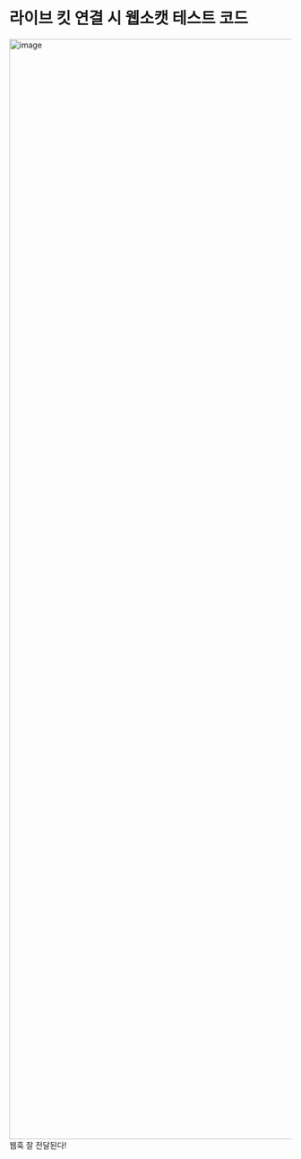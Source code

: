# 라이브 킷 연결 시 웹소캣 테스트 코드
<img width="3024" height="1964" alt="image" src="https://github.com/user-attachments/assets/52d5eff6-2ae9-4b66-82ff-cc177b44cdf9" />
웹훅 잘 전달된다!
